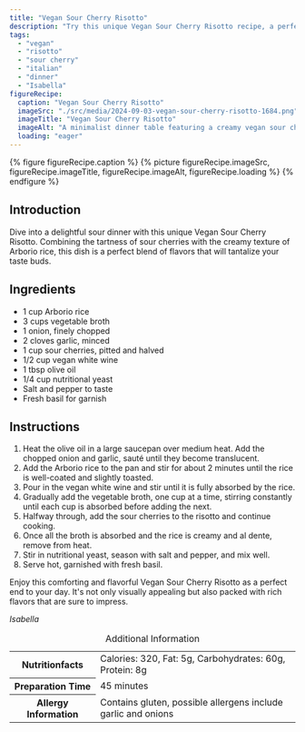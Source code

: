 ```yaml
---
title: "Vegan Sour Cherry Risotto"
description: "Try this unique Vegan Sour Cherry Risotto recipe, a perfect blend of tart cherries and creamy risotto, ideal for an exquisite vegan dinner."
tags:
  - "vegan"
  - "risotto"
  - "sour cherry"
  - "italian"
  - "dinner"
  - "Isabella"
figureRecipe: 
  caption: "Vegan Sour Cherry Risotto"
  imageSrc: "./src/media/2024-09-03-vegan-sour-cherry-risotto-1684.png"
  imageTitle: "Vegan Sour Cherry Risotto"
  imageAlt: "A minimalist dinner table featuring a creamy vegan sour cherry risotto in a shallow bowl, accented with fresh basil and served with white wine under warm lighting."
  loading: "eager"
---
```


{% figure figureRecipe.caption %}
{% picture figureRecipe.imageSrc, figureRecipe.imageTitle, figureRecipe.imageAlt, figureRecipe.loading %}
{% endfigure %}

## Introduction

Dive into a delightful sour dinner with this unique Vegan Sour Cherry Risotto. Combining the tartness of sour cherries with the creamy texture of Arborio rice, this dish is a perfect blend of flavors that will tantalize your taste buds.

## Ingredients

- 1 cup Arborio rice
- 3 cups vegetable broth
- 1 onion, finely chopped
- 2 cloves garlic, minced
- 1 cup sour cherries, pitted and halved
- 1/2 cup vegan white wine
- 1 tbsp olive oil
- 1/4 cup nutritional yeast
- Salt and pepper to taste
- Fresh basil for garnish

## Instructions

1. Heat the olive oil in a large saucepan over medium heat. Add the chopped onion and garlic, sauté until they become translucent.
2. Add the Arborio rice to the pan and stir for about 2 minutes until the rice is well-coated and slightly toasted.
3. Pour in the vegan white wine and stir until it is fully absorbed by the rice.
4. Gradually add the vegetable broth, one cup at a time, stirring constantly until each cup is absorbed before adding the next.
5. Halfway through, add the sour cherries to the risotto and continue cooking.
6. Once all the broth is absorbed and the rice is creamy and al dente, remove from heat.
7. Stir in nutritional yeast, season with salt and pepper, and mix well.
8. Serve hot, garnished with fresh basil.

Enjoy this comforting and flavorful Vegan Sour Cherry Risotto as a perfect end to your day. It's not only visually appealing but also packed with rich flavors that are sure to impress.

*Isabella*

<table><caption class='sr-only'>Additional Information</caption><tr><th>Nutritionfacts</th><td>Calories: 320, Fat: 5g, Carbohydrates: 60g, Protein: 8g&nbsp;</td></tr><tr><th>Preparation Time</th><td>45 minutes&nbsp;</td></tr><tr><th>Allergy Information</th><td>Contains gluten, possible allergens include garlic and onions&nbsp;</td></tr></table>

